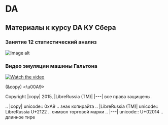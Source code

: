 # DA
## Материалы к курсу DA КУ Сбера 

### Занятие 12  статистический анализ

![Image alt](https://github.com/piton1/DA/blob/main/quant.png)

### Видео эмуляции машины Гальтона

[![Watch the video](https://img.youtube.com/vi/BFYbGYiUMx4/maxresdefault.jpg)](https://www.youtube.com/watch?v=BFYbGYiUMx4)
 
(&copy) 
<\u00A9>

Copyright |copy| 2015, |LibreRussia (TM)| |---| все права защищены.

.. |copy| unicode:: 0xA9 .. знак копирайта
.. |LibreRussia (TM)| unicode:: LibreRussia U+2122 .. символ торговой марки
.. |---| unicode:: U+02014 .. длинное тире
